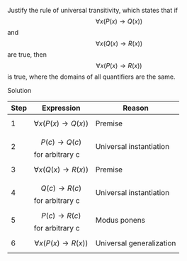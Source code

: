 Justify the rule of universal transitivity, which states that if $$\forall x (P(x) \rightarrow Q(x))$$ and $$\forall x (Q(x) \rightarrow R(x))$$ are true, then $$\forall x (P(x) \rightarrow R(x))$$ is true, where the domains of all quantifiers are the same.

Solution

|Step|Expression|Reason|
|--|--|--|
|1|$$\forall x (P(x) \rightarrow Q(x))$$|Premise|
|2|$$P(c) \rightarrow Q(c)$$ for arbitrary c|Universal instantiation|
|3|$$\forall x (Q(x) \rightarrow R(x))$$|Premise|
|4|$$Q(c) \rightarrow R(c)$$ for arbitrary c|Universal instantiation|
|5|$$P(c) \rightarrow R(c)$$ for arbitrary c|Modus ponens|
|6|$$\forall x (P(x) \rightarrow R(x))$$|Universal generalization|